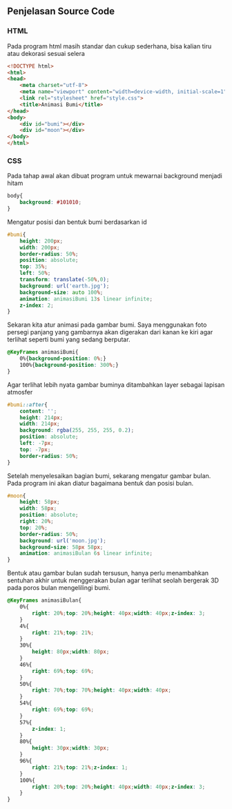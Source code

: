 ## Penjelasan Source Code

### HTML

Pada program html masih standar dan cukup sederhana, bisa kalian tiru atau dekorasi sesuai selera
```html
<!DOCTYPE html>
<html>
<head>
	<meta charset="utf-8">
	<meta name="viewport" content="width=device-width, initial-scale=1">
	<link rel="stylesheet" href="style.css">
	<title>Animasi Bumi</title>
</head>
<body>
	<div id="bumi"></div>
	<div id="moon"></div>
</body>
</html>
```

### CSS

Pada tahap awal akan dibuat program untuk mewarnai background menjadi hitam
```css
body{
	background: #101010;
}
```

Mengatur posisi dan bentuk bumi berdasarkan id
```css
#bumi{
	height: 200px;
	width: 200px;
	border-radius: 50%;
	position: absolute;
	top: 35%;
	left: 50%;
	transform: translate(-50%,0);
	background: url('earth.jpg');
	background-size: auto 100%;
	animation: animasiBumi 13s linear infinite;
	z-index: 2;
}
```

Sekaran kita atur animasi pada gambar bumi. Saya menggunakan foto persegi panjang yang gambarnya akan digerakan dari kanan ke kiri agar terlihat seperti bumi yang sedang berputar.
```css
@KeyFrames animasiBumi{
	0%{background-position: 0%;}
	100%{background-position: 300%;}
}
```

Agar terlihat lebih nyata gambar buminya ditambahkan layer sebagai lapisan atmosfer
```css
#bumi::after{
	content: '';
	height: 214px;
	width: 214px;
	background: rgba(255, 255, 255, 0.2);
	position: absolute;
	left: -7px;
	top: -7px;
	border-radius: 50%;
}
```

Setelah menyelesaikan bagian bumi, sekarang mengatur gambar bulan. Pada program ini akan diatur bagaimana bentuk dan posisi bulan.
```css
#moon{
	height: 58px;
	width: 58px;
	position: absolute;
	right: 20%;
	top: 20%;
	border-radius: 50%;
	background: url('moon.jpg');
	background-size: 58px 58px;
	animation: animasiBulan 6s linear infinite;
}
```

Bentuk atau gambar bulan sudah tersusun, hanya perlu menambahkan sentuhan akhir untuk menggerakan bulan agar terlihat seolah bergerak 3D pada poros bulan mengelilingi bumi.
```css
@KeyFrames animasiBulan{
	0%{
		right: 20%;top: 20%;height: 40px;width: 40px;z-index: 3;
	}
	4%{
		right: 21%;top: 21%;
	}
	30%{
		height: 80px;width: 80px;
	}
	46%{
		right: 69%;top: 69%;
	}
	50%{
		right: 70%;top: 70%;height: 40px;width: 40px;
	}
	54%{
		right: 69%;top: 69%;
	}
	57%{
		z-index: 1;
	}
	80%{
		height: 30px;width: 30px;
	}
	96%{
		right: 21%;top: 21%;z-index: 1;
	}
	100%{
		right: 20%;top: 20%;height: 40px;width: 40px;z-index: 3;
	}
}
```